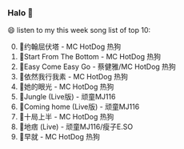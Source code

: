 

### Halo 👋

😄 listen to my this week song list of top 10:

0. 🌈约翰屈伏塔 - MC HotDog 热狗
1. 🌈Start From The Bottom - MC HotDog 热狗
2. 🌈Easy Come Easy Go - 蔡健雅/MC HotDog 热狗
3. 🌈依然我行我素 - MC HotDog 热狗
4. 🌈她的眼光 - MC HotDog 热狗
5. 🌈Jungle (Live版) - 顽童MJ116
6. 🌈Coming home (Live版) - 顽童MJ116
7. 🌈十局上半 - MC HotDog 热狗
8. 🌈地痞 (Live) - 顽童MJ116/瘦子E.SO
9. 🌈早就 - MC HotDog 热狗

